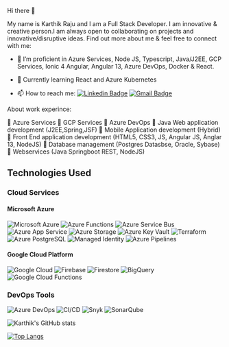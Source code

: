 Hi there 👋

My name is Karthik Raju and I am a Full Stack Developer. I am innovative & creative person.I am always open to collaborating on projects and innovative/disruptive ideas. Find out more about me & feel free to connect with me:

- 🌱 I’m proficient in Azure Services, Node JS, Typescript, Java/J2EE, GCP Services, Ionic 4 Angular, Angular 13, Azure DevOps, Docker & React.
- 🚀 Currently learning React and Azure Kubernetes
  
- 📫 How to reach me:
[![Linkedin Badge](https://img.shields.io/badge/-karthikraju194-blue?style=flat-square&logo=Linkedin&logoColor=white&link=https://www.linkedin.com/in/karthikraju194/)](https://www.linkedin.com/in/karthikraju194/)
[![Gmail Badge](https://img.shields.io/badge/-karthikrmecmech2012@gmail.com-c14438?style=flat-square&logo=Gmail&logoColor=white&link=mailto:karthikrmecmech2012@gmail.com)](mailto:karthikrmecmech2012@gmail.com)

About work experince:

📌 Azure Services
📌 GCP Services
📌 Azure DevOps
📌 Java Web application development (J2EE,Spring,JSF)
📌 Mobile Application development (Hybrid)
📌 Front End application development (HTML5, CSS3, JS, Angular JS, Anglar 13, NodeJS)
📌 Database management (Postgres Datasbse, Oracle, Sybase)
📌 Webservices (Java Springboot REST, NodeJS)

## Technologies Used

### Cloud Services

#### Microsoft Azure
![Microsoft Azure](https://img.shields.io/badge/Microsoft%20Azure-232F7E?style=flat-square&logo=microsoft-azure)
![Azure Functions](https://img.shields.io/badge/Azure%20Functions-0062AD?style=flat-square&logo=azure-functions)
![Azure Service Bus](https://img.shields.io/badge/Azure%20Service%20Bus-0078D4?style=flat-square&logo=microsoft-azure)
![Azure App Service](https://img.shields.io/badge/Azure%20App%20Service-0078D4?style=flat-square&logo=microsoft-azure)
![Azure Storage](https://img.shields.io/badge/Azure%20Storage-0089D6?style=flat-square&logo=microsoft-azure)
![Azure Key Vault](https://img.shields.io/badge/Azure%20Key%20Vault-0062AD?style=flat-square&logo=microsoft-azure)
![Terraform](https://img.shields.io/badge/Terraform-623CE4?style=flat-square&logo=terraform)
![Azure PostgreSQL](https://img.shields.io/badge/Azure%20PostgreSQL-0089D6?style=flat-square&logo=postgresql)
![Managed Identity](https://img.shields.io/badge/Managed%20Identity-0078D4?style=flat-square&logo=microsoft-azure)
![Azure Pipelines](https://img.shields.io/badge/Azure%20Pipelines-2560E0?style=flat-square&logo=azure-pipelines)

#### Google Cloud Platform
![Google Cloud](https://img.shields.io/badge/Google%20Cloud-4285F4?style=flat-square&logo=google-cloud)
![Firebase](https://img.shields.io/badge/Firebase-FFCA28?style=flat-square&logo=firebase)
![Firestore](https://img.shields.io/badge/Firestore-FFCA28?style=flat-square&logo=firebase)
![BigQuery](https://img.shields.io/badge/BigQuery-4285F4?style=flat-square&logo=google-cloud)
![Google Cloud Functions](https://img.shields.io/badge/Google%20Cloud%20Functions-4285F4?style=flat-square&logo=google-cloud-functions)

### DevOps Tools

![Azure DevOps](https://img.shields.io/badge/Azure%20DevOps-0078D7?style=flat-square&logo=azure-devops)
![CI/CD](https://img.shields.io/badge/CI%2FCD-4B8BBE?style=flat-square&logo=devops)
![Snyk](https://img.shields.io/badge/Snyk-4C4A73?style=flat-square&logo=snyk)
![SonarQube](https://img.shields.io/badge/SonarQube-4E9BCD?style=flat-square&logo=sonarqube)



![Karthik's GitHub stats](https://github-readme-stats.vercel.app/api?username=karthikr194&show_icons=true&theme=radical)

[![Top Langs](https://github-readme-stats.vercel.app/api/top-langs/?username=karthikr194&layout=compact)](https://github.com/karthikr194/github-readme-stats)


